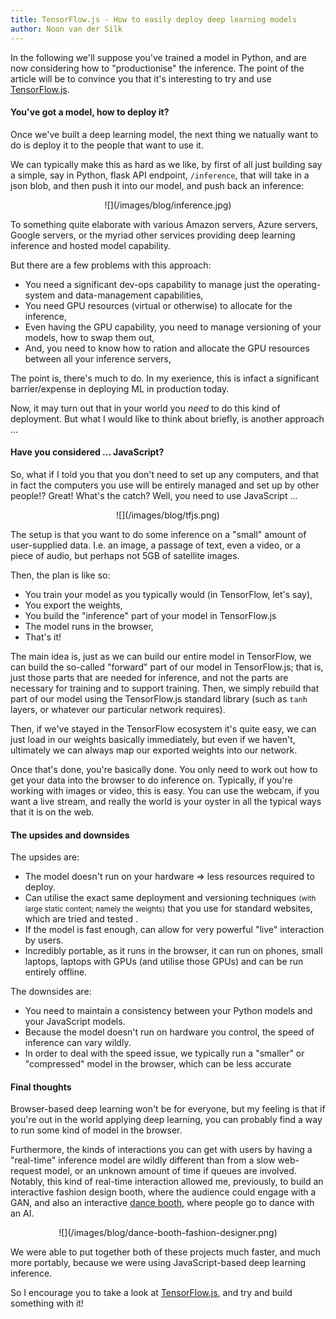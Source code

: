 ```yaml
---
title: TensorFlow.js - How to easily deploy deep learning models
author: Noon van der Silk
---
```


In the following we'll suppose you've trained a model in Python, and are now
considering how to "productionise" the inference.  The point of the article
will be to convince you that it's interesting to try and use
[TensorFlow.js](https://js.tensorflow.org/).


#### You've got a model, how to deploy it?

Once we've built a deep learning model, the next thing we natually want to do
is deploy it to the people that want to use it. 

We can typically make this as hard as we like, by first of all just building
say a simple, say in Python, flask API endpoint, `/inference`, that will take
in a json blob, and then push it into our model, and push back an inference:

<center>
![](/images/blog/inference.jpg)
</center>

To something quite elaborate with various Amazon servers, Azure servers,
Google servers, or the myriad other services providing deep learning
inference and hosted model capability.

But there are a few problems with this approach:

<ul class="norml">
<li> You need a significant dev-ops capability to manage just the
   operating-system and data-management capabilities,
</li>
<li> You need GPU resources (virtual or otherwise) to allocate for the
   inference,
</li>
<li> Even having the GPU capability, you need to manage versioning
   of your models, how to swap them out,
</li>
<li> And, you need to know how to ration and allocate the GPU
   resources between all your inference servers,
</li>
</ul>

The point is, there's much to do. In my exerience, this is infact a
significant barrier/expense in deploying ML in production today.

Now, it may turn out that in your world you _need_ to do this kind of
deployment. But what I would like to think about briefly, is another approach
...


#### Have you considered ... JavaScript?


So, what if I told you that you don't need to set up any computers, and that
in fact the computers you use will be entirely managed and set up by other
people!? Great! What's the catch? Well, you need to use JavaScript ...

<center>
![](/images/blog/tfjs.png)
</center>

The setup is that you want to do some inference on a "small" amount of
user-supplied data. I.e. an image, a passage of text, even a video, or a piece
of audio, but perhaps not 5GB of satellite images.

Then, the plan is like so:

<ul class="normal">
  <li>You train your model as you typically would (in TensorFlow, let's say),</li>
  <li>You export the weights,</li>
  <li>You build the "inference" part of your model in TensorFlow.js</li>
  <li>The model runs in the browser,</li>
  <li>That's it!</li>
</ul>


The main idea is, just as we can build our entire model in TensorFlow, we can
build the so-called "forward" part of our model in TensorFlow.js; that is,
just those parts that are needed for inference, and not the parts are
necessary for training and to support training. Then, we simply rebuild that
part of our model using the TensorFlow.js standard library (such as `tanh`
layers, or whatever our particular network requires).

Then, if we've stayed in the TensorFlow ecosystem it's quite easy, we can just
load in our weights basically immediately, but even if we haven't, ultimately
we can always map our exported weights into our network.

Once that's done, you're basically done. You only need to work out how to get
your data into the browser to do inference on. Typically, if you're working
with images or video, this is easy. You can use the webcam, if you want a live
stream, and really the world is your oyster in all the typical ways that it is
on the web.

#### The upsides and downsides

The upsides are:

<ul class="normal">
<li> The model doesn't run on your hardware ⇒ less resources required to deploy.</li>
<li> Can utilise the exact same deployment and versioning techniques
<small>(with large static content; namely the weights)</small> that you use
for standard websites, which are tried and tested .</li>
<li> If the model is fast enough, can allow for very powerful "live"
interaction by users. </li>
<li> Incredibly portable, as it runs in the browser, it can run on phones,
small laptops, laptops with GPUs (and utilise those GPUs) and can be run
entirely offline.
</li>
</ul>


The downsides are:

<ul class="normal">
<li> You need to maintain a consistency between your Python models and your
JavaScript models. </li>
<li> Because the model doesn't run on hardware you control, the speed
of inference can vary wildly.
</li>
<li> In order to deal with the speed issue, we typically run a
"smaller" or "compressed" model in the browser, which can be
less accurate</li>
</ul>


#### Final thoughts

Browser-based deep learning won't be for everyone, but my feeling is that if
you're out in the world applying deep learning, you can probably find a way to
run some kind of model in the browser.

Furthermore, the kinds of interactions you can get with users by having a
"real-time" inference model are wildly different than from a slow web-request
model, or an unknown amount of time if queues are involved. Notably, this kind
of real-time interaction allowed me, previously, to build an interactive
fashion design booth, where the audience could engage with a GAN, and also an
interactive [dance booth](https://github.com/silky/dance-booth), where people
go to dance with an AI.

<center>
![](/images/blog/dance-booth-fashion-designer.png)
</center>

We were able to put together both of these projects much faster, and much more
portably, because we were using JavaScript-based deep learning inference.

So I encourage you to take a look at
[TensorFlow.js](https://js.tensorflow.org/), and try and build something with
it!

